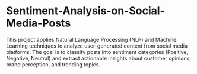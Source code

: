 # Sentiment-Analysis-on-Social-Media-Posts
This project applies Natural Language Processing (NLP) and Machine Learning techniques to analyze user-generated content from social media platforms. The goal is to classify posts into sentiment categories (Positive, Negative, Neutral) and extract actionable insights about customer opinions, brand perception, and trending topics.
